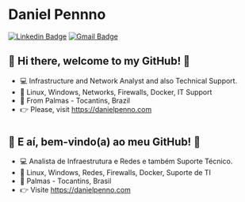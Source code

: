 # Daniel Pennno

[![Linkedin Badge](https://img.shields.io/badge/-LinkedIn-blue?style=for-the-badge&logo=Linkedin&logoColor=white&link=https://www.linkedin.com/in/danielpenno/)](https://www.linkedin.com/in/danielpenno/)
[![Gmail Badge](https://img.shields.io/badge/-Gmail-c14438?style=for-the-badge&logo=Gmail&logoColor=white&link=mailto:contato@danielpenno.com)](mailto:contato@danielpenno.com)

## 👋 Hi there, welcome to my GitHub! 🚀

- 💻 Infrastructure and Network Analyst and also Technical Support.
- 🎯 Linux, Windows, Networks, Firewalls, Docker, IT Support
- 📌 From Palmas - Tocantins, Brazil
- 👉 Please, visit https://danielpenno.com

# 
## 👋 E aí, bem-vindo(a) ao meu GitHub! 🚀

- 💻 Analista de Infraestrutura e Redes e também Suporte Técnico.
- 🎯 Linux, Windows, Redes, Firewalls, Docker, Suporte de TI
- 📌 Palmas - Tocantins, Brasil
- 👉 Visite https://danielpenno.com
